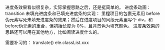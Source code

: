 进度条效果看似很复杂，实际掌握思路之后，还是挺简单的。
进度条动画：transition
未填充进度条和已填充进度条的实现：
里程项目的包裹元素用 before 伪元素写死未填充进度条的效果；然后在进度项目的同级元素里写个 div，和 before伪元素的重合，但初始长度为 0%，且背景色为填充颜色。
进度条效果的思路还可以用在其他地方，比如阅读进度什么的。


需要补习的：
translate()
ele.classList.xxx

